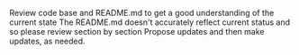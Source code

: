 Review code base and README.md to get a good understanding of the current state
The README.md doesn't accurately reflect current status and so please review section by section
Propose updates and then make updates, as needed.